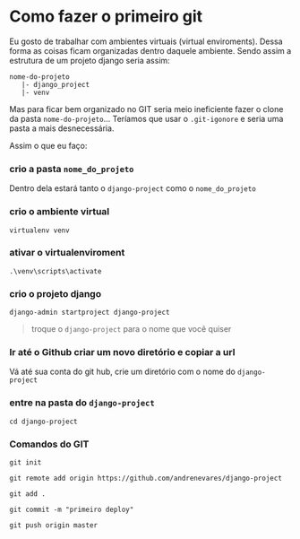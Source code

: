 # Como fazer o primeiro git

Eu gosto de trabalhar com ambientes virtuais (virtual enviroments).  Dessa forma as coisas ficam organizadas dentro daquele ambiente. Sendo assim a estrutura de um projeto django seria assim:

```
nome-do-projeto
   |- django_project 
   |- venv
```

Mas para ficar bem organizado no GIT seria meio ineficiente fazer o clone da pasta ```nome-do-projeto```...  Teríamos que usar o ```.git-igonore``` e seria uma pasta a mais desnecessária.

Assim o que eu faço:

### crio a pasta ```nome_do_projeto```
Dentro dela estará tanto o ```django-project``` como o ```nome_do_projeto```

### crio o ambiente virtual
```virtualenv venv```

### ativar o virtualenviroment
```.\venv\scripts\activate```

### crio o projeto django
```django-admin startproject django-project```
> troque o ```django-project``` para o nome que você quiser

### Ir até o Github criar um novo diretório e copiar a url
Vá até sua conta do git hub, crie um diretório com o nome do ```django-project```

### entre na pasta do ```django-project```
```cd django-project```

### Comandos do GIT
```
git init
```

```
git remote add origin https://github.com/andrenevares/django-project
```

```
git add .
```

```
git commit -m "primeiro deploy"
```

```
git push origin master
```

